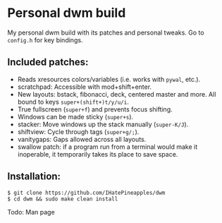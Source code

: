 # Personal dwm build 

My personal dwm build with its patches and personal tweaks.
Go to `config.h` for key bindings.

## Included patches:

- Reads xresources colors/variables (i.e. works with `pywal`, etc.).
- scratchpad: Accessible with mod+shift+enter.
- New layouts: bstack, fibonacci, deck, centered master and more. All bound to keys `super+(shift+)t/y/u/i`.
- True fullscreen (`super+f`) and prevents focus shifting.
- Windows can be made sticky (`super+s`).
- stacker: Move windows up the stack manually (`super-K/J`).
- shiftview: Cycle through tags (`super+g/;`).
- vanitygaps: Gaps allowed across all layouts.
- swallow patch: if a program run from a terminal would make it inoperable, it temporarily takes its place to save space.

## Installation:

```
$ git clone https://github.com/IHatePineapples/dwm
$ cd dwm && sudo make clean install
```
Todo: Man page
